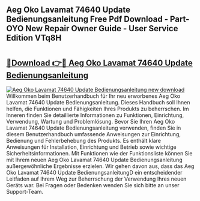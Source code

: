 ## Aeg Oko Lavamat 74640 Update Bedienungsanleitung Free Pdf Download - Part-OYO New Repair Owner Guide - User Service Edition VTq8H

# <h2><a href="http://df5ord3.blite.top/?on=Aeg+Oko+Lavamat+74640+Update+Bedienungsanleitung">🔗Download 👉🔴 Aeg Oko Lavamat 74640 Update Bedienungsanleitung</a></h2>

[![Aeg Oko Lavamat 74640 Update Bedienungsanleitung new download](https://i.imgur.com/lujVjoI.png)](http://df5ord3.blite.top/?on=Aeg+Oko+Lavamat+74640+Update+Bedienungsanleitung)
Willkommen beim Benutzerhandbuch für Ihr neu erworbenes Aeg Oko Lavamat 74640 Update Bedienungsanleitung. Dieses Handbuch soll Ihnen helfen, die Funktionen und Fähigkeiten Ihres Produkts zu beherrschen. Im Inneren finden Sie detaillierte Informationen zu Funktionen, Einrichtung, Verwendung, Wartung und Problemlösung. Bevor Sie Ihren Aeg Oko Lavamat 74640 Update Bedienungsanleitung verwenden, finden Sie in diesem Benutzerhandbuch umfassende Anweisungen zur Einrichtung, Bedienung und Fehlerbehebung des Produkts. Es enthält klare Anweisungen für Installation, Einrichtung und Betrieb sowie wichtige Sicherheitsinformationen. Mit Funktionen wie der Funktionsliste können Sie mit Ihrem neuen Aeg Oko Lavamat 74640 Update Bedienungsanleitung außergewöhnliche Ergebnisse erzielen. Wir gehen davon aus, dass das Aeg Oko Lavamat 74640 Update BedienungsanleitungD ein entscheidender Leitfaden auf Ihrem Weg zur Beherrschung der Verwendung Ihres neuen Geräts war. Bei Fragen oder Bedenken wenden Sie sich bitte an unser Support-Team.
